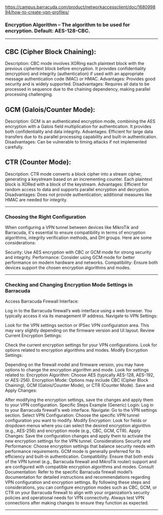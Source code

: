 
https://campus.barracuda.com/product/networkaccessclient/doc/168099894/how-to-create-vpn-profiles/

### Encryption Algorithm – The algorithm to be used for encryption. Default: AES-128-CBC.

------------------------------------------------------------------------------------------------------------------------------------------------------------------------------------------------------------------------------------------------------------------------------------


## CBC (Cipher Block Chaining):
Description: CBC mode involves XORing each plaintext block with the previous ciphertext block before encryption. It provides confidentiality (encryption) and integrity (authentication) if used with an appropriate message authentication code (MAC) or HMAC.
Advantages: Provides good security and is widely supported.
Disadvantages: Requires all data to be processed in sequence due to the chaining dependency, making parallel processing challenging.

## GCM (Galois/Counter Mode):
Description: GCM is an authenticated encryption mode, combining the AES encryption with a Galois field multiplication for authentication. It provides both confidentiality and data integrity.
Advantages: Efficient for large data transfers due to its parallel processing capability and built-in authentication.
Disadvantages: Can be vulnerable to timing attacks if not implemented carefully.

## CTR (Counter Mode):
Description: CTR mode converts a block cipher into a stream cipher, generating a keystream based on an incrementing counter. Each plaintext block is XORed with a block of the keystream.
Advantages: Efficient for random access to data and supports parallel encryption and decryption.
Disadvantages: Does not provide authentication; additional measures like HMAC are needed for integrity.

------------------------------------------------------------------------------------------------------------------------------------------------------------------------------------------------------------------------------------------------------------------------------------

### Choosing the Right Configuration
When configuring a VPN tunnel between devices like MikroTik and Barracuda, it's essential to ensure compatibility in terms of encryption algorithms, integrity verification methods, and DH groups. Here are some considerations:

Security: Use AES encryption with CBC or GCM mode for strong security and integrity.
Performance: Consider using GCM mode for better performance on modern hardware and networks.
Compatibility: Ensure both devices support the chosen encryption algorithms and modes.

------------------------------------------------------------------------------------------------------------------------------------------------------------------------------------------------------------------------------------------------------------------------------------

### Checking and Changing Encryption Mode Settings in Barracuda
Access Barracuda Firewall Interface:

Log in to the Barracuda firewall’s web interface using a web browser. You typically access it via its management IP address.
Navigate to VPN Settings:

Look for the VPN settings section or IPSec VPN configuration area. This may vary slightly depending on the firmware version and UI layout.
Review Current Encryption Settings:

Check the current encryption settings for your VPN configurations. Look for options related to encryption algorithms and modes.
Modify Encryption Settings:

Depending on the firewall model and firmware version, you may have options to change the encryption algorithm and mode. Look for settings related to:
Encryption Algorithm: Choose AES (typically AES-128, AES-192, or AES-256).
Encryption Mode: Options may include CBC (Cipher Block Chaining), GCM (Galois/Counter Mode), or CTR (Counter Mode).
Save and Apply Changes:

After modifying the encryption settings, save the changes and apply them to your VPN configuration.
Specific Steps Example (Generic)
Login: Log in to your Barracuda firewall's web interface.
Navigate: Go to the VPN settings section.
Select VPN Configuration: Choose the specific VPN tunnel configuration you want to modify.
Modify Encryption: Look for fields or dropdown menus where you can select the desired encryption algorithm (e.g., AES-256) and encryption mode (e.g., CBC, GCM, CTR).
Apply Changes: Save the configuration changes and apply them to activate the new encryption settings for the VPN tunnel.
Considerations
Security and Performance: Choose encryption settings that balance security needs with performance requirements. GCM mode is generally preferred for its efficiency and built-in authentication.
Compatibility: Ensure that both ends of the VPN tunnel (e.g., Barracuda firewall and MikroTik router) support and are configured with compatible encryption algorithms and modes.
Consult Documentation: Refer to the specific Barracuda firewall model’s documentation for detailed instructions and recommendations regarding VPN configuration and encryption settings.
By following these steps and considerations, you can configure encryption modes such as CBC, GCM, or CTR on your Barracuda firewall to align with your organization’s security policies and operational needs for VPN connectivity. Always test VPN connections after making changes to ensure they function as expected.

------------------------------------------------------------------------------------------------------------------------------------------------------------------------------------------------------------------------------------------------------------------------------------
